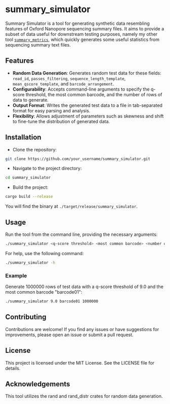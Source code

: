 # summary_simulator

Summary Simulator is a tool for generating synthetic data resembling features of Oxford Nanopore sequencing summary files.
It aims to provide a subset of data useful for downstream testing purposes, namely my other tool [`summary_metrics`](https://github.com/sirselim/summary_metrics),
which quickly generates some useful statistics from sequencing summary text files.

## Features

- **Random Data Generation**: Generates random test data for these fields: `read_id`, `passes_filtering`, `sequence_length_template`, `mean_qscore_template`, and `barcode_arrangement`.
- **Configurability**: Accepts command-line arguments to specify the q-score threshold, the most common barcode, and the number of rows of data to generate.
- **Output Format**: Writes the generated test data to a file in tab-separated format for easy parsing and analysis.
- **Flexibility**: Allows adjustment of parameters such as skewness and shift to fine-tune the distribution of generated data.

## Installation

- Clone the repository:

```bash
git clone https://github.com/your_username/summary_simulator.git
```

- Navigate to the project directory:

```bash
cd summary_simulator
```

- Build the project:

```bash
cargo build --release
```

You will find the binary at `./target/release/summary_simulator`.

## Usage

Run the tool from the command line, providing the necessary arguments:

```bash
./summary_simulator <q-score threshold> <most common barcode> <number of rows>
```

For help, use the following command:

```bash
./summary_simulator -h
```

### Example

Generate 1000000 rows of test data with a q-score threshold of 9.0 and the most common barcode "barcode01":

```bash
./summary_simulator 9.0 barcode01 1000000
```

## Contributing

Contributions are welcome! If you find any issues or have suggestions for improvements, please open an issue or submit a pull request.

## License

This project is licensed under the MIT License. See the LICENSE file for details.

## Acknowledgements

This tool utilizes the rand and rand_distr crates for random data generation.
